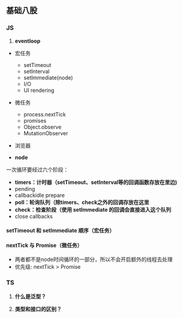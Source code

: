 

## 基础八股

### JS

1. **eventloop**

- 宏任务
  - setTimeout
  - setInterval
  - setImmediate(node)
  - I/O
  - UI rendering

- 微任务
  - process.nextTick
  - promises
  - Object.observe
  - MutationObserver


- 浏览器

- **node**

一次循环要经过六个阶段：

- **timers：计时器（setTimeout、setInterval等的回调函数存放在里边)**
- pending
- callbackidle prepare
- **poll：轮询队列（除timers、check之外的回调存放在这里**
- **check：检查阶段（使用 setImmediate 的回调会直接进入这个队列**
- close callbacks

#### setTimeout 和 setImmediate 顺序（宏任务）


#### nextTick 与 Promise（微任务）

- 两者都不是node时间循环的一部分，所以不会开启额外的线程去处理
- 优先级: nextTick > Promise

### TS

1. **什么是泛型？**


2. **类型和接口的区别？**
